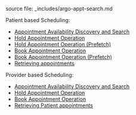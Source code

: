 source file:  _includes/argo-appt-search.md

Patient based Scheduling:

- [Appointment Availability Discovery and Search](patient-scheduling.html#appointment-availability-discovery-and-search)
- [Hold Appointment Operation](patient-scheduling.html#optional-hold-appointment-operation)
- [Hold Appointment Operation (Prefetch) ](scheduling/patient-scheduling.html#optional-hold-appointment-operation-2)
- [Book Appointment Operation](patient-scheduling.html#book-appointment)
- [Book Appointment Operation  (Prefetch)](patient-scheduling.html#book-appointment-2)
- [Retrieving appointments](patient-scheduling.html#retrieving-appointments)


Provider based Scheduling:

- [Appointment Availability Discovery and Search](provider-scheduling.html#appointment-availability-discovery-and-search)
- [Hold Appointment Operation](provider-scheduling.html#optional-hold-appointment-operation)
- [Book Appointment Operation](provider-scheduling.html#book-appointment)
- [Retrieving Patient appointments](provider-scheduling.html#retrieving-patient-appointments)
